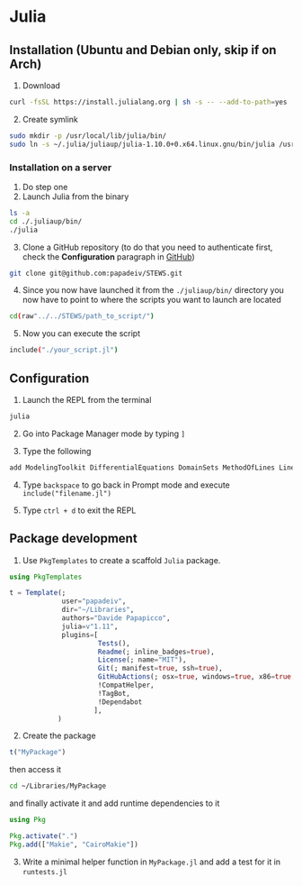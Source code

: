 # Julia

## Installation (Ubuntu and Debian only, skip if on Arch)
1. Download
```bash
curl -fsSL https://install.julialang.org | sh -s -- --add-to-path=yes
```
2. Create symlink
```bash
sudo mkdir -p /usr/local/lib/julia/bin/
sudo ln -s ~/.julia/juliaup/julia-1.10.0+0.x64.linux.gnu/bin/julia /usr/local/lib/julia/bin
```

### Installation on a server
1. Do step one
2. Launch Julia from the binary
```bash
ls -a
cd ./.juliaup/bin/
./julia
```
3. Clone a GitHub repository (to do that you need to authenticate first, check the __Configuration__ paragraph in [GitHub](GitHub.md))
```bash
git clone git@github.com:papadeiv/STEWS.git
```
4. Since you now have launched it from the `./juliaup/bin/` directory you now have to point to where the scripts you want to launch are located
```bash
cd(raw"../../STEWS/path_to_script/")
```
5. Now you can execute the script
```bash
include("./your_script.jl")
```

## Configuration 
1. Launch the REPL from the terminal
```bash
julia
```
2. Go into Package Manager mode by typing `]`

3. Type the following
```bash
add ModelingToolkit DifferentialEquations DomainSets MethodOfLines LinearAlgebra Statistics StatsBase LsqFit Roots ForwardDiff Integrals Polynomials DataFrames Tables CSV PyCall CairoMakie Makie LaTeXStrings TerminalLoggers ProgressMeter Suppressor 
```
4. Type `backspace` to go back in Prompt mode and execute `include("filename.jl")`

5. Type `ctrl + d` to exit the REPL

## Package development

1. Use `PkgTemplates` to create a scaffold `Julia` package.

```julia
using PkgTemplates

t = Template(;
             user="papadeiv",
             dir="~/Libraries",
             authors="Davide Papapicco",
             julia=v"1.11",
             plugins=[
                      Tests(),
                      Readme(; inline_badges=true),
                      License(; name="MIT"),
                      Git(; manifest=true, ssh=true),
                      GitHubActions(; osx=true, windows=true, x86=true, extra_versions=["1.10"]),
                      !CompatHelper,
                      !TagBot,
                      !Dependabot
                     ],
            )
```

2. Create the package

```julia
t("MyPackage")
```

then access it 

```bash
cd ~/Libraries/MyPackage
```

and finally activate it and add runtime dependencies to it

```julia
using Pkg

Pkg.activate(".")
Pkg.add(["Makie", "CairoMakie"])
```

3. Write a minimal helper function in `MyPackage.jl` and add a test for it in `runtests.jl`
